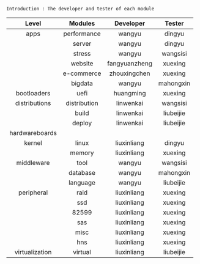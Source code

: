 
```
Introduction : The developer and tester of each module
```
| Level | Modules | Developer | Tester |
| :-: | :-: | :-: | :-: |
| apps | performance | wangyu | dingyu |
|  | server | wangyu | dingyu |
|  | stress | wangyu | wangsisi |
|  | website | fangyuanzheng | xuexing |
|  | e-commerce | zhouxingchen | xuexing |
|  | bigdata | wangyu | mahongxin |
| bootloaders | uefi | huangming | xuexing |
| distributions | distribution | linwenkai | wangsisi |
|  | build | linwenkai | liubeijie |
|  | deploy | linwenkai | liubeijie |
| hardwareboards |  |  |  |
| kernel | linux | liuxinliang | dingyu |
|  | memory | liuxinliang | xuexing |
| middleware | tool | wangyu | wangsisi |
|  | database | wangyu | mahongxin |
|  | language | wangyu | liubeijie |
| peripheral | raid | liuxinliang | xuexing |
|  | ssd | liuxinliang | xuexing |
|  | 82599 | liuxinliang | xuexing |
|  | sas | liuxinliang | xuexing |
|  | misc | liuxinliang | xuexing |
|  | hns | liuxinliang | xuexing |
| virtualization | virtual | liuxinliang | liubeijie |
